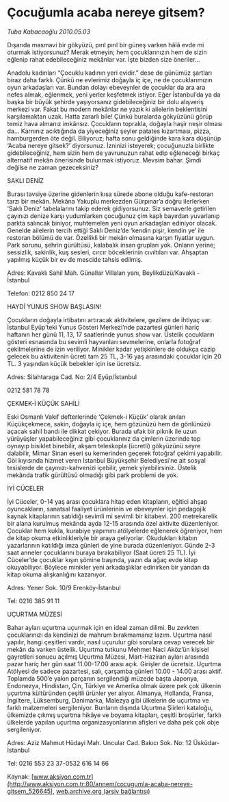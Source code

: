 # Çocuğumla acaba nereye gitsem?

*Tuba Kabacaoğlu 2010.05.03*

<div class="pNewsDetailMainContent" itemprop="articleBody">
 Dışarıda masmavi bir gökyüzü, pırıl pırıl bir güneş varken hâlâ evde mi oturmak istiyorsunuz? Merak etmeyin; hem çocuklarınızın hem de sizin eğlenip rahat edebileceğiniz mekânlar var. İşte bizden size öneriler…
 <p class="MsoNormal">
  Anadolu kadınları “Çocuklu kadının yeri evidir.” dese de günümüz şartları biraz daha farklı. Çünkü ne evlerimiz doğayla iç içe, ne de çocuklarımızın oyun arkadaşları var. Bundan dolayı ebeveynler de çocuklar da ara ara nefes almak, eğlenmek, yeni yerler keşfetmek istiyor. Eğer İstanbul’da ya da başka bir büyük şehirde yaşıyorsanız gidebileceğiniz bir dolu alışveriş merkezi var. Fakat bu modern mekânlar ne yazık ki ailelerin beklentisini karşılamaktan uzak. Hatta zararlı bile! Çünkü buralarda gökyüzünü görüp temiz hava almanız imkânsız. Çocukların toprakla, doğayla haşir neşir olması da... Karnınız acıktığında da yiyeceğiniz şeyler patates kızartması, pizza, hamburgerden öte değil. Biliyoruz; hafta sonu geldiğinde kara kara düşünüp ‘Acaba nereye gitsek?’ diyorsunuz. İzninizi isteyerek; çocuğunuzla birlikte gidebileceğiniz, hem sizin hem de yavrunuzun rahat edip eğleneceği birkaç alternatif mekân önerisinde bulunmak istiyoruz. Mevsim bahar. Şimdi değilse ne zaman gezeceksiniz?
 </p>
 <p class="MsoNormal">
  <span>
  </span>
 </p>
 <p class="MsoNormal">
  SAKLI DENİZ
 </p>
 <p class="MsoNormal">
  Burası tavsiye üzerine gidenlerin kısa sürede abone olduğu kafe-restoran tarzı bir mekân. Mekâna Yakuplu merkezden Gürpınar’a doğru ilerlerken ‘Saklı Deniz’ tabelalarını takip ederek gidiyorsunuz. Siz semaverle getirilen çayınızı denize karşı yudumlarken çocuğunuz çim kaplı bayırdan yuvarlanıp parkta salıncak biniyor, muhtemelen yeni oyun arkadaşları ediniyor olacak. Genelde ailelerin tercih ettiği Saklı Deniz’de ‘kendin pişir, kendin ye’ ile restoran bölümü de var. Özellikli bir mekân olmasına karşın fiyatlar uygun. Park sorunu, şehrin gürültüsü, kalabalık insan grupları yok. Onların yerine; sessizlik, sakinlik, kuş sesleri, cırcır böceklerinin cıvıltıları var. Ahşaptan yapılmış küçük bir ev de mescide tahsis edilmiş.
  <span>
  </span>
 </p>
 <p class="MsoNormal">
  Adres: Kavaklı Sahil Mah. Günallar Villaları yanı, Beylikdüzü/Kavaklı - İstanbul
 </p>
 <p class="MsoNormal">
  Telefon: 0212 850 24 17
 </p>
 <p class="MsoNormal">
  <span>
  </span>
 </p>
 <p class="MsoNormal">
  HAYDİ YUNUS SHOW BAŞLASIN!
 </p>
 <p class="MsoNormal">
  Çocukların doğayla irtibatını artıracak aktivitelere, gezilere de ihtiyaç var. İstanbul Eyüp’teki Yunus Gösteri Merkezi’nde pazartesi günleri hariç haftanın her günü 11, 13, 17 saatlerinde yunus show var. Üstelik çocukların gösteri esnasında bu sevimli hayvanları sevmelerine, onlarla fotoğraf çekilmelerine de izin veriliyor. Minikler kadar yetişkinlere de oldukça cazip gelecek bu aktivitenin ücreti tam 25 TL, 3-16 yaş arasındaki çocuklar için 20 TL. 3 yaşından küçük bebekler için ise ücretsiz.
  <span>
  </span>
 </p>
 <p class="MsoNormal">
  Adres: Silahtaraga Cad. No: 2/4 Eyüp/İstanbul
 </p>
 <p class="MsoNormal">
  0212 581 78 78
 </p>
 <p class="MsoNormal">
  <span>
  </span>
 </p>
 <p class="MsoNormal">
  ÇEKMEK-İ KÜÇÜK SAHİLİ
 </p>
 <p class="MsoNormal">
  Eski Osmanlı Vakıf defterlerinde ‘Çekmek-i Küçük’ olarak anılan Küçükçekmece, sakin, doğayla iç içe, hem gözünüzü hem de gönlünüzü açacak sahil bandı ile dikkat çekiyor. Burada ufak bir piknik ile uzun yürüyüşler yapabileceğiniz gibi çocuklarınız da çimlerin üzerinde top oynayıp bisiklet binebilir, akşam teleskopla (ücretli) gökyüzünü seyre dalabilir, Mimar Sinan eseri su kemerinden geçerek fotoğraf çekimi yapabilir. Göl kıyısında hizmet veren İstanbul Büyükşehir Belediyesi’ne ait sosyal tesislerde de çayınızı-kahvenizi içebilir, yemek yiyebilirsiniz. Üstelik mekânda trafik gürültüsü olmadığı gibi park problemi de yok.
  <span>
  </span>
 </p>
 <p class="MsoNormal">
 </p>
 <p class="MsoNormal">
  İYİ CÜCELER
 </p>
 <p class="MsoNormal">
  İyi Cüceler, 0-14 yaş arası çocuklara hitap eden kitapların, eğitici ahşap oyuncakların, sanatsal faaliyet ürünlerinin ve ebeveynler için pedagojik kaynak kitaplarının satıldığı sevimli mi sevimli bir kitabevi. 200 metrekarelik bir alana kurulmuş mekânda ayda 12-15 arasında özel aktivite düzenleniyor. Çocuklar hem kukla, kurabiye yapımını atölyelerde eğlenerek öğreniyor, hem de kitap okuma etkinlikleriyle bir araya geliyorlar. Okudukları kitabın yazarlarının katıldığı imza günleri de yine burada düzenleniyor. Günde 2-3 saat anneler çocuklarını buraya bırakabiliyor (Saat ücreti 25 TL). İyi Cüceler’de çocuklar kışın şömine başında, yazın da ağaç evde kitap okuyabiliyor. Böylece minikler yeni arkadaşlıklar edinirken bir yandan da kitap okuma alışkanlığını kazanıyor.
 </p>
 <p class="MsoNormal">
  Adres: Yener Sok. 10/9 Erenköy-İstanbul
 </p>
 <p class="MsoNormal">
  Tel: 0216 385 91 11
 </p>
 <p class="MsoNormal">
  <span>
  </span>
 </p>
 <p class="MsoNormal">
  UÇURTMA MÜZESİ
 </p>
 <p class="MsoNormal">
  Bahar ayları uçurtma uçurmak için en ideal zaman dilimi. Bu zevkten çocuklarınızı da kendinizi de mahrum bırakmamanız lazım. Uçurtma nasıl yapılır, hangi çeşitleri vardır, nasıl uçurulur gibi sorulara cevap verecek bir mekân da varken üstelik. Uçurtma tutkunu Mehmet Naci Aköz’ün kişisel gayretleri sonucu açılmış Uçurtma Müzesi, Mart-Haziran ayları arasında pazar hariç her gün saat 11.00-17.00 arası açık. Girişler de ücretsiz. Uçurtma Atölyesi de sadece pazartesi, salı, çarşamba günleri 10.00 - 14.00 arası aktif. Toplamda 500’e yakın parçanın sergilendiği müzede başta Japonya, Endonezya, Hindistan, Çin, Türkiye ve Amerika olmak üzere pek çok ülkenin uçurtma kültüründen çeşitli ürünler yer alıyor. Almanya, Hollanda, Fransa, İngiltere, Lüksemburg, Danimarka, Malezya gibi ülkelerin de uçurtma ve farklı malzemeleri sergileniyor. Bunların dışında Uçurtma Şiirleri kataloğu, ülkemizde çıkmış uçurtma hikâye ve boyama kitapları, çeşitli broşürler, farklı ülkelerde yapılan uçurtma organizasyonlarının afişleri ve daha pek çok obje sergileniyor.
 </p>
 <p class="MsoNormal">
  Adres: Aziz Mahmut Hüdayi Mah. Uncular Cad. Bakıcı Sok. No: 12 Üsküdar-İstanbul
 </p>
 <p class="MsoNormal">
  Tel: 0216 553 23 37-0532 616 14 66
 </p>
</div>


Kaynak: [www.aksiyon.com.tr](http://www.aksiyon.com.tr:80/annem/cocugumla-acaba-nereye-gitsem_526645), [web.archive.org (arşiv bağlantısı)](http://web.archive.org/web/20150519131443/http://www.aksiyon.com.tr:80/annem/cocugumla-acaba-nereye-gitsem_526645)
